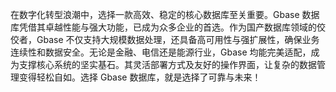 在数字化转型浪潮中，选择一款高效、稳定的核心数据库至关重要。Gbase 数据库凭借其卓越性能与强大功能，已成为众多企业的首选。作为国产数据库领域的佼佼者，Gbase 不仅支持大规模数据处理，还具备高可用性与强扩展性，确保业务连续性和数据安全。无论是金融、电信还是能源行业，Gbase 均能完美适配，成为支撑核心系统的坚实基石。其灵活部署方式及友好的操作界面，让复杂的数据管理变得轻松自如。选择 Gbase 数据库，就是选择了可靠与未来！